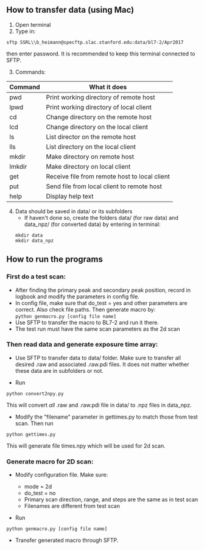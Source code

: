 ## How to transfer data (using Mac)
1. Open terminal
2. Type in:    

`sftp SSRL\\b_heimann@specftp.slac.stanford.edu:data/bl7-2/Apr2017`   

then enter password. It is recommended to keep this terminal connected
to SFTP.
   
3. Commands: 

Command | What it does
------- | --------
 pwd    | Print working directory of remote host    
 lpwd   | Print working directory of local client    
 cd     | Change directory on the remote host    
 lcd    | Change directory on the local client    
 ls     | List director on the remote host    
 lls    | List directory on the local client    
 mkdir  | Make directory on remote host    
 lmkdir | Make directory on local client    
 get    | Receive file from remote host to local client    
 put    | Send file from local client to remote host    
 help   | Display help text    

4. Data should be saved in data/ or its subfolders 
    * If haven't done so, create the folders data/ (for raw data)
    and data\_npz/ (for converted data) by entering in terminal:   
    ```
    mkdir data
    mkdir data_npz
    ```


## How to run the programs
### First do a test scan:
* After finding the primary peak and secondary peak position,
record in logbook and modify the parameters in config file.     
* In config file, make sure that do\_test = yes and other parameters
are correct. Also check file paths. Then generate macro by:   
`python genmacro.py [config file name]`  
* Use SFTP to transfer the macro to BL7-2 and run it there.  
* The test run must have the same scan parameters as the 2d scan

### Then read data and generate exposure time array:
* Use SFTP to transfer data to data/ folder. Make sure to transfer
all desired .raw and associated .raw.pdi files. It does not matter
whether these data are in subfolders or not.

* Run

`python convert2npy.py` 

This will convert *all* .raw and .raw.pdi file in data/ to .npz files
in data\_npz.

* Modify the "filename" parameter in gettimes.py to match those from
test scan. Then run  

`python gettimes.py`

This will generate file times.npy which will be used for 2d scan.


### Generate macro for 2D scan:
* Modify configuration file. Make sure:   
    * mode = 2d
    * do\_test = no
    * Primary scan direction, range, and steps are the same as in 
      test scan
    * Filenames are different from test scan

* Run

`python genmacro.py [config file name]`

* Transfer generated macro through SFTP.

